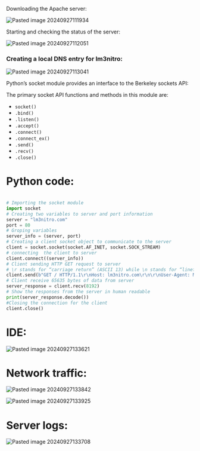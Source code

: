Downloading the Apache server:

![Pasted image 20240927111934](https://github.com/user-attachments/assets/796862c6-f1ba-4d8f-b8a5-36e8b3398f93)


Starting and checking the status of the server:

![Pasted image 20240927112051](https://github.com/user-attachments/assets/43cc243e-c349-486d-811c-66efe41d9144)

### Creating a local DNS entry for lm3nitro:

![Pasted image 20240927113041](https://github.com/user-attachments/assets/5c7286cb-99af-4684-ad39-b6433cc77b62)


Python’s socket module provides an interface to the Berkeley sockets API:

The primary socket API functions and methods in this module are:

- `socket()`
- `.bind()`
- `.listen()`
- `.accept()`
- `.connect()`
- `.connect_ex()`
- `.send()`
- `.recv()`
- `.close()`


# Python code:

```python
  
# Importing the socket module  
import socket  
# Creating two variables to server and port information  
server = "lm3nitro.com"  
port = 80  
# Groping variables  
server_info = (server, port)  
# Creating a client socket object to communicate to the server  
client = socket.socket(socket.AF_INET, socket.SOCK_STREAM)  
# connecting  the client to server  
client.connect((server_info))  
# Client sending HTTP GET request to server  
# \r stands for “carriage return” (ASCII 13) while \n stands for “linefeed” (ASC10)  
client.send(b"GET / HTTP/1.1\r\nHost: lm3nitro.com\r\n\r\nUser-Agent: Mozilla/lm3nitro 1.0rv:130.0)\r\n\r\n")  
# Client receive 65635 bytes of data from server  
server_response = client.recv(8192)  
# Show the responses from the server in human readable  
print(server_response.decode())  
#Closing the connection for the client  
client.close()
```

# IDE:
![Pasted image 20240927133621](https://github.com/user-attachments/assets/0842d1d9-de6b-49bf-9a5c-1a2fcdc835ac)

# Network traffic: 

![Pasted image 20240927133842](https://github.com/user-attachments/assets/239a0483-bee2-4072-99fc-c19a98f1cd8d)


![Pasted image 20240927133925](https://github.com/user-attachments/assets/0400f08d-aefc-4866-8c42-5091acc2db28)

# Server logs:

![Pasted image 20240927133708](https://github.com/user-attachments/assets/a217d08e-1977-4538-a066-046178955386)
